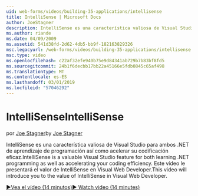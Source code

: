 ```yaml
---
uid: web-forms/videos/building-35-applications/intellisense
title: IntelliSense | Microsoft Docs
author: JoeStagner
description: IntelliSense es una característica valiosa de Visual Studio para ambos .NET de aprendizaje de programación así como acelerar su codificación eficaz. Este vídeo se presentan...
ms.author: riande
ms.date: 04/09/2009
ms.assetid: 541d38fd-2d62-4db5-bb9f-182163829326
msc.legacyurl: /web-forms/videos/building-35-applications/intellisense
msc.type: video
ms.openlocfilehash: c22af32efe940b75e9d84341ab729b7b83bf8fd5
ms.sourcegitcommit: 24b1f6decbb17bb22a45166e5fdb0845c65af498
ms.translationtype: MT
ms.contentlocale: es-ES
ms.lasthandoff: 03/01/2019
ms.locfileid: "57046292"
---
```

<a name="intellisense"></a><span data-ttu-id="af789-104">IntelliSense</span><span class="sxs-lookup"><span data-stu-id="af789-104">IntelliSense</span></span>
====================
<span data-ttu-id="af789-105">por [Joe Stagner](https://github.com/JoeStagner)</span><span class="sxs-lookup"><span data-stu-id="af789-105">by [Joe Stagner](https://github.com/JoeStagner)</span></span>

<span data-ttu-id="af789-106">IntelliSense es una característica valiosa de Visual Studio para ambos .NET de aprendizaje de programación así como acelerar su codificación eficaz.</span><span class="sxs-lookup"><span data-stu-id="af789-106">IntelliSense is a valuable Visual Studio feature for both learning .NET programming as well as accelerating your coding efficiency.</span></span> <span data-ttu-id="af789-107">Este vídeo le presentará el valor de IntelliSense en Visual Web Developer.</span><span class="sxs-lookup"><span data-stu-id="af789-107">This video will introduce you to the value of IntelliSense in Visual Web Developer.</span></span>

[<span data-ttu-id="af789-108">&#9654;Vea el vídeo (14 minutos)</span><span class="sxs-lookup"><span data-stu-id="af789-108">&#9654; Watch video (14 minutes)</span></span>](https://channel9.msdn.com/Blogs/ASP-NET-Site-Videos/intellisense)
